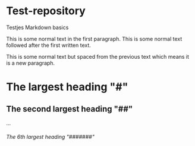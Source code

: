 # Test-repository
Testjes Markdown basics

This is some normal text in the first paragraph.
This is some normal text followed after the first written text.

This is some normal text but spaced from the previous text which means it is a new paragraph.

# The largest heading "#"
## The second largest heading "##"
…
###### The 6th largest heading "#######"


